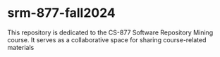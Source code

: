 # srm-877-fall2024
This repository is dedicated to the CS-877 Software Repository Mining course. It serves as a collaborative space for sharing course-related materials
